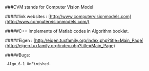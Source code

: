 ###CVM stands for Computer Vision Model

#####link websites : [http://www.computervisionmodels.com](http://www.computervisionmodels.com/)

#####C++ Implements of Matlab codes in Algorithm booklet.

#####Eigen : [http://eigen.tuxfamily.org/index.php?title=Main_Page](http://eigen.tuxfamily.org/index.php?title=Main_Page)


#####Bugs:

     Algo_6.1 UnFinished.

